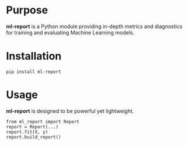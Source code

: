 # Purpose

**ml-report** is a Python module providing in-depth metrics and diagnostics for training and evaluating Machine Learning models.


# Installation

    pip install ml-report


# Usage

**ml-report** is designed to be powerful yet lightweight. 

    from ml_report import Report
    report = Report(...)
    report.fit(X, y)
    report.build_report()
